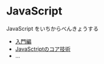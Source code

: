 # JavaScript
JavaScript をいちからべんきょうする

* [入門編](https://github.com/abiitaka/javascript/tree/master/1_Introduction "1_Introduction")
* [JavaSctriptのコア技術](https://github.com/abiitaka/javascript/tree/master/2_CoreJavaScript "2_CoreJavaSctript")
* ...